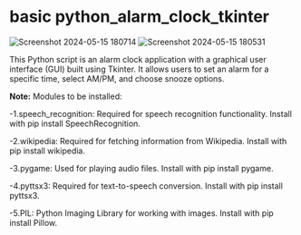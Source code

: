 # basic python_alarm_clock_tkinter

![Screenshot 2024-05-15 180714](https://github.com/Mushabbarahmed/python_alarm_clock_tkinter/assets/90035278/8569abfe-9456-4ff9-a0db-9a98ba9ffc8a)
![Screenshot 2024-05-15 180531](https://github.com/Mushabbarahmed/python_alarm_clock_tkinter/assets/90035278/b1dfd4e0-a9cf-4697-b536-42f0292f2346)




This Python script is an alarm clock application with a graphical user interface (GUI) built using Tkinter. It allows users to set an alarm for a specific time, select AM/PM, and choose snooze options.


**Note:** Modules to be installed:

-1.speech_recognition: Required for speech recognition functionality. Install with pip install SpeechRecognition.

-2.wikipedia: Required for fetching information from Wikipedia. Install with pip install wikipedia.

-3.pygame: Used for playing audio files. Install with pip install pygame.

-4.pyttsx3: Required for text-to-speech conversion. Install with pip install pyttsx3.

-5.PIL: Python Imaging Library for working with images. Install with pip install Pillow.
